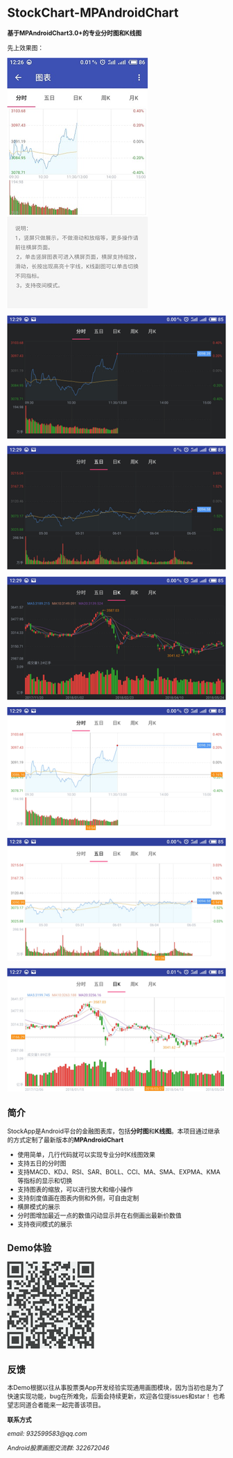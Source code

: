 # StockChart-MPAndroidChart

**基于MPAndroidChart3.0+的专业分时图和K线图**

先上效果图：

![Image text](screenshot/main.png)

![Image text](screenshot/day_night.png)

![Image text](screenshot/fiveday_night.png)

![Image text](screenshot/k_night.png)

![Image text](screenshot/day.png)

![Image text](screenshot/fiveday.png)

![Image text](screenshot/k.png)

## 简介

StockApp是Android平台的金融图表库，包括**分时图**和**K线图**。本项目通过继承的方式定制了最新版本的**MPAndroidChart**

- 使用简单，几行代码就可以实现专业分时K线图效果
- 支持五日的分时图
- 支持MACD、KDJ、RSI、SAR、BOLL、CCI、MA、SMA、EXPMA、KMA等指标的显示和切换
- 支持图表的缩放，可以进行放大和缩小操作
- 支持刻度值画在图表内侧和外侧，可自由定制
- 横屏模式的展示
- 分时图增加最近一点的数值闪动显示并在右侧画出最新价数值
- 支持夜间模式的展示

## Demo体验

   ![Image text](screenshot/stockapp.png)

## 反馈

本Demo根据以往从事股票类App开发经验实现通用画图模块，因为当初也是为了快速实现功能，bug在所难免，后面会持续更新，欢迎各位提issues和star！
也希望志同道合者能来一起完善该项目。

**联系方式**

_email: 932599583@qq.com_

_Android股票画图交流群: 322672046_
